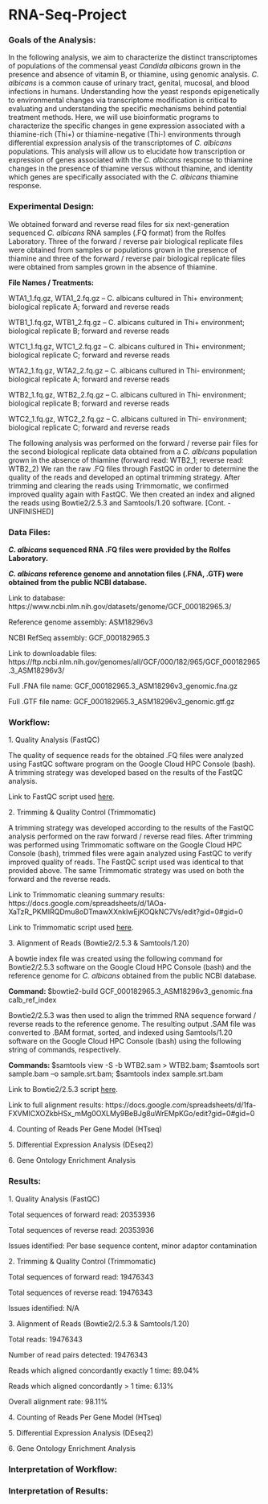 # RNA-Seq-Project

<h3>Goals of the Analysis:</h3>
<p>In the following analysis, we aim to characterize the distinct transcriptomes of populations of the commensal yeast <i>Candida albicans</i> grown in the presence and absence of vitamin B, or thiamine, using genomic analysis. <i>C. albicans</i> is a common cause of urinary tract, genital, mucosal, and blood infections in humans. Understanding how the yeast responds epigenetically to environmental changes via transcriptome modification is critical to evaluating and understanding the specific mechanisms behind potential treatment methods. Here, we will use bioinformatic programs to characterize the specific changes in gene expression associated with a thiamine-rich (Thi+) or thiamine-negative (Thi-) environments through differential expression analysis of the transcriptomes of <i>C. albicans</i> populations. This analysis will allow us to elucidate how transcription or expression of genes associated with the <i>C. albicans</i> response to thiamine changes in the presence of thiamine versus without thiamine, and identity which genes are specifically associated with the <i>C. albicans</i> thiamine response.</p>

<h3>Experimental Design:</h3>
<p>We obtained forward and reverse read files for six next-generation sequenced <i>C. albicans</i> RNA samples (.FQ format) from the Rolfes Laboratory. Three of the forward / reverse pair biological replicate files were obtained from samples or populations grown in the presence of thiamine and three of the forward / reverse pair biological replicate files were obtained from samples grown in the absence of thiamine.</p>
<p><b>File Names / Treatments:</b></p>
<p>WTA1_1.fq.gz, WTA1_2.fq.gz – C. albicans cultured in Thi+ environment; biological replicate A; forward and reverse reads</p>
<p>WTB1_1.fq.gz, WTB1_2.fq.gz – C. albicans cultured in Thi+ environment; biological replicate B; forward and reverse reads</p>
<p>WTC1_1.fq.gz, WTC1_2.fq.gz – C. albicans cultured in Thi+ environment; biological replicate C; forward and reverse reads</p>
<p>WTA2_1.fq.gz, WTA2_2.fq.gz – C. albicans cultured in Thi- environment; biological replicate A; forward and reverse reads</p>
<p>WTB2_1.fq.gz, WTB2_2.fq.gz – C. albicans cultured in Thi- environment; biological replicate B; forward and reverse reads</p>
<p>WTC2_1.fq.gz, WTC2_2.fq.gz – C. albicans cultured in Thi- environment; biological replicate C; forward and reverse reads</p>
<p>The following analysis was performed on the forward / reverse pair files for the second biological replicate data obtained from a <i>C. albicans</i> population grown in the absence of thiamine (forward read: WTB2_1; reverse read: WTB2_2) We ran the raw .FQ files through FastQC in order to determine the quality of the reads and developed an optimal trimming strategy. After trimming and clearing the reads using Trimmomatic, we confirmed improved quality again with FastQC. We then created an index and aligned the reads using Bowtie2/2.5.3 and Samtools/1.20 software. [Cont. - UNFINISHED]</p>

<h3>Data Files:</h3>
<p><b><i>C. albicans</i> sequenced RNA .FQ files were provided by the Rolfes Laboratory.</b></p>
<p><b><i>C. albicans</i> reference genome and annotation files (.FNA, .GTF) were obtained from the public NCBI database.</b></p>
<p>Link to database: https://www.ncbi.nlm.nih.gov/datasets/genome/GCF_000182965.3/</p2>
<p>Reference genome assembly: ASM18296v3</p>
<p>NCBI RefSeq assembly: GCF_000182965.3</p>
<p>Link to downloadable files: https://ftp.ncbi.nlm.nih.gov/genomes/all/GCF/000/182/965/GCF_000182965.3_ASM18296v3/</p>
<p>Full .FNA file name: GCF_000182965.3_ASM18296v3_genomic.fna.gz</p>
<p>Full .GTF file name: GCF_000182965.3_ASM18296v3_genomic.gtf.gz</p>

<h3>Workflow:</h3>
<p> 1. Quality Analysis (FastQC)</p>
<p>The quality of sequence reads for the obtained .FQ files were analyzed using FastQC software program on the Google Cloud HPC Console (bash). A trimming strategy was developed based on the results of the FastQC analysis.</p>
<p>Link to FastQC script used <a href=/fastqc.SBATCH> here</a>.</p>

<p> 2. Trimming & Quality Control (Trimmomatic)</p>
<p>A trimming strategy was developed according to the results of the FastQC analysis performed on the raw forward / reverse read files. After trimming was performed using Trimmomatic software on the Google Cloud HPC Console (bash), trimmed files were again analyzed using FastQC to verify improved quality of reads. The FastQC script used was identical to that provided above. The same Trimmomatic strategy was used on both the forward and the reverse reads.</p> 
<p>Link to Trimmomatic cleaning summary results: https://docs.google.com/spreadsheets/d/1AOa-XaTzR_PKMIRQDmu8oDTmawXXnkIwEjKOQkNC7Vs/edit?gid=0#gid=0</p>
<p>Link to Trimmomatic script used <a href=/trimmomatic.SBATCH> here<a/>.</p>

<p> 3. Alignment of Reads (Bowtie2/2.5.3 & Samtools/1.20)</p>
<p>A bowtie index file was created using the following command for Bowtie2/2.5.3 software on the Google Cloud HPC Console (bash) and the reference genome for <i>C. albicans</i> obtained from the public NCBI database.</p>
<p><b>Command: </b>$bowtie2-build GCF_000182965.3_ASM18296v3_genomic.fna calb_ref_index</p>
<p>Bowtie2/2.5.3 was then used to align the trimmed RNA sequence forward / reverse reads to the reference genome. The resulting output .SAM file was converted to .BAM format, sorted, and indexed using Samtools/1.20 software on the Google Cloud HPC Console (bash) using the following string of commands, respectively.</p>
<p><b>Commands: </b>$samtools view -S -b WTB2.sam > WTB2.bam; $samtools sort sample.bam –o sample.srt.bam; $samtools index sample.srt.bam<p/>
<p>Link to Bowtie2/2.5.3 script <a href=/bowtie.SBATCH> here<a/>.</p>
<p>Link to full alignment results: https://docs.google.com/spreadsheets/d/1fa-FXVMlCXOZkbHSx_mMg0OXLMy9BeBJg8uWrEMpKGo/edit?gid=0#gid=0</p>

<p> 4. Counting of Reads Per Gene Model (HTseq)</p>
<p> 5. Differential Expression Analysis (DEseq2)</p>
<p> 6. Gene Ontology Enrichment Analysis</p>
 
<h3>Results:</h3>
<p> 1. Quality Analysis (FastQC)</p>
<p>Total sequences of forward read: 20353936</p>
<p>Total sequences of reverse read: 20353936</p>
<p>Issues identified: Per base sequence content, minor adaptor contamination</p>

<p> 2. Trimming & Quality Control (Trimmomatic)</p>
<p>Total sequences of forward read: 19476343</p>
<p>Total sequences of reverse read: 19476343</p>
<p>Issues identified: N/A</p>

<p> 3. Alignment of Reads (Bowtie2/2.5.3 & Samtools/1.20)</p>
<p>Total reads: 19476343</p>
<p>Number of read pairs detected: 19476343</p>
<p>Reads which aligned concordantly exactly 1 time: 89.04%</p>
<p>Reads which aligned concordantly > 1 time: 6.13%</p>
<p>Overall alignment rate: 98.11%</p>

<p> 4. Counting of Reads Per Gene Model (HTseq)</p>

<p> 5. Differential Expression Analysis (DEseq2)</p>

<p> 6. Gene Ontology Enrichment Analysis</p>

<h3>Interpretation of Workflow:</h3>

<h3>Interpretation of Results:</h3>
